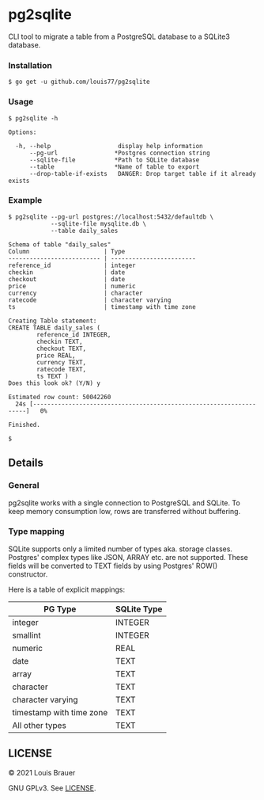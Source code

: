 # pg2sqlite

CLI tool to migrate a table from a PostgreSQL database to a SQLite3 database.

### Installation

```shell
$ go get -u github.com/louis77/pg2sqlite
```

### Usage

```shell
$ pg2sqlite -h

Options:

  -h, --help                   display help information
      --pg-url                *Postgres connection string
      --sqlite-file           *Path to SQLite database
      --table                 *Name of table to export
      --drop-table-if-exists   DANGER: Drop target table if it already exists
```

### Example

```shell
$ pg2sqlite --pg-url postgres://localhost:5432/defaultdb \
            --sqlite-file mysqlite.db \
            --table daily_sales

Schema of table "daily_sales"
Column                     | Type                    
-------------------------- | ------------------------
reference_id               | integer                 
checkin                    | date                    
checkout                   | date                    
price                      | numeric                 
currency                   | character               
ratecode                   | character varying       
ts                         | timestamp with time zone
             
Creating Table statement:
CREATE TABLE daily_sales (         
        reference_id INTEGER, 
        checkin TEXT, 
        checkout TEXT, 
        price REAL, 
        currency TEXT, 
        ratecode TEXT, 
        ts TEXT )
Does this look ok? (Y/N) y

Estimated row count: 50042260
  24s [--------------------------------------------------------------------]   0%

Finished.

$ 
```

## Details

### General

pg2sqlite works with a single connection to PostgreSQL and SQLite. To keep memory consumption low, rows are transferred
without buffering.

### Type mapping

SQLite supports only a limited number of types aka. storage classes. Postgres' complex types like JSON, ARRAY etc. are
not supported. These fields will be converted to TEXT fields by using Postgres' ROW() constructor.

Here is a table of explicit mappings:

|PG Type | SQLite Type|
|--------|------------|
|integer | INTEGER |
|smallint| INTEGER |
|numeric|REAL|
|date|TEXT|
|array|TEXT|
|character|TEXT|
|character varying|TEXT|
|timestamp with time zone|TEXT|
|All other types|TEXT|

## LICENSE

© 2021 Louis Brauer

GNU GPLv3. See [LICENSE](./LICENSE).